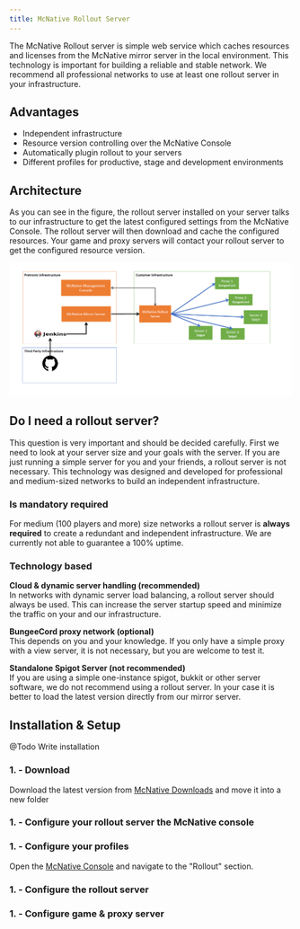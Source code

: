 ```yaml
---
title: McNative Rollout Server
---
```


The McNative Rollout server is simple web service which caches resources and licenses from the McNative mirror server in the local environment. 
This technology is important for building a reliable and stable network. We recommend all professional networks to use at least one rollout server in your infrastructure.

## Advantages
* Independent infrastructure 
* Resource version controlling over the McNative Console
* Automatically plugin rollout to your servers
* Different profiles for productive, stage and development environments 

## Architecture
As you can see in the figure, the rollout server installed on your server talks to our infrastructure to get the latest configured settings from the McNative Console. 
The rollout server will then download and cache the configured resources. 
Your game and proxy servers will contact your rollout server to get the configured resource version.

![McNative Architecture](https://raw.githubusercontent.com/McNative/McNative/master/images/rollout-server-architecture.png)

## Do I need a rollout server?
This question is very important and should be decided carefully. First we need to look at your server size and your goals with the server. 
If you are just running a simple server for you and your friends, a rollout server is not necessary. 
This technology was designed and developed for professional and medium-sized networks to build an independent infrastructure.

### Is mandatory required

For medium (100 players and more) size networks a rollout server is **always required** to create a redundant and independent infrastructure. 
We are currently not able to guarantee a 100% uptime.

### Technology based

**Cloud & dynamic server handling (recommended)**<br />
In networks with dynamic server load balancing, a rollout server should always be used. 
This can increase the server startup speed and minimize the traffic on your and our infrastructure.

**BungeeCord proxy network (optional)**<br />
This depends on you and your knowledge. If you only have a simple proxy with a view server, it is not necessary, but you are welcome to test it.

**Standalone Spigot Server (not recommended)**<br />
If you are using a simple one-instance spigot, bukkit or other server software, we do not recommend using a rollout server. 
In your case it is better to load the latest version directly from our mirror server.


## Installation & Setup

@Todo Write installation

### 1. - Download

Download the latest version from [McNative Downloads](https://downloads.mcnative.org/McNativeRolloutServer) and move it into a new folder

### 1. - Configure your rollout server the McNative console

### 1. - Configure your profiles

Open the [McNative Console](https://console.mcnative.org) and navigate to the "Rollout" section.

### 1. - Configure the rollout server

### 1. - Configure game & proxy server
